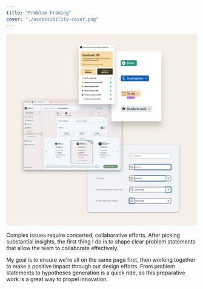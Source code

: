 ```yaml
---
title: "Problem Framing"
cover: "./accessibility-cover.png"
---
```

![Compilation of web interface screenshots depitcting outputs from tools that evaluate color contrast, simulate color blindness, and keyboard interaction sequence on a web input](./accessibility.png)

Complex issues require concerted, collaborative efforts. After picking substantial insights, the first thing I do is to shape clear problem statements that allow the team to collaborate effectively.

My goal is to ensure we're all on the same page first, then working together to make a positive impact through our design efforts. From problem statements to hypotheses generation is a quick ride, so this preparative work is a great way to propel innovation.